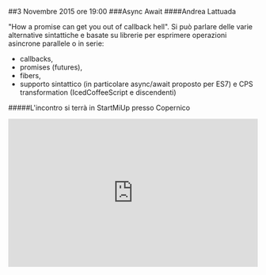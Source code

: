 ##3 Novembre 2015 ore 19:00
###Async Await
####Andrea Lattuada <a href="https://twitter.com/utaal" target="_blank" class="icon-twitter"></a>

"How a promise can get you out of callback hell". Si può parlare delle varie alternative sintattiche e basate su librerie per esprimere operazioni asincrone parallele o in serie: 
- callbacks,
- promises (futures),
- fibers,
- supporto sintattico (in particolare async/await proposto per ES7) e CPS transformation (IcedCoffeeScript e discendenti)

#####L'incontro si terrà in StartMiUp presso Copernico
<div class="frame">
<iframe src="https://www.google.com/maps/embed?pb=!1m18!1m12!1m3!1d2797.0069000733693!2d9.20309423016357!3d45.48980579943327!2m3!1f0!2f0!3f0!3m2!1i1024!2i768!4f13.1!3m3!1m2!1s0x0000000000000000%3A0xf85d28f3d532d3b5!2sCopernico+Milano!5e0!3m2!1sen!2sit!4v1431020946555" width="100%" height="300" frameborder="0" style="border:0"></iframe>
</div>
